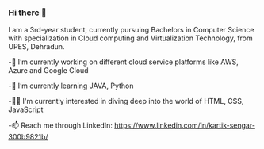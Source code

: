 ### Hi there 👋

I am a 3rd-year student, currently pursuing Bachelors in Computer Science with specialization in Cloud computing and Virtualization Technology, from UPES, Dehradun.
<ui>

-🔭 I’m currently working on different cloud service platforms like AWS, Azure and Google Cloud
  
-🌱 I’m currently learning JAVA, Python
  
-✍🏻 I'm currently interested in diving deep into the world of HTML, CSS, JavaScript
  
-📫 Reach me through LinkedIn: https://www.linkedin.com/in/kartik-sengar-300b9821b/
  </ui>
